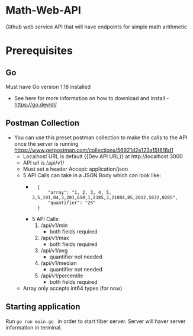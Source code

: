 # Math-Web-API
Github web service API that will have endpoints for simple math arithmetic

# Prerequisites

## Go
Must have Go version 1.18 installed
* See here for more information on how to download and install - https://go.dev/dl/

## Postman Collection
* You can use this preset postman collection to make the calls to the API once the server is running
https://www.getpostman.com/collections/56921d2e123a15f816d1
    - Localhost URL is default {{Dev API URL}} at http://localhost:3000
    - API url is /api/v1/
    - Must set a header Accept: application/json
    - 5 API Calls can take in a JSON Body which can look like:
        - ```
            {
                "array": "1, 2, 3, 4, 5, 3,5,191,04,3,201,650,1,2385,3,21004,85,2012,5832,0205",
                "quantifier": "25"
            }
          ```
        - 5 API Calls:
            1. /api/v1/min
                - both fields required
            2. /api/v1/max
                - both fields required
            3. /api/v1/avg
                - quantifier not needed
            4. /api/v1/median
                - quantifier not needed
            5. /api/v1/percentile
                - both fields required
    - Array only accepts int64 types (for now)

## Starting application
Run ```go run main.go ``` in order to start fiber server. Server will haver server information in terminal. 